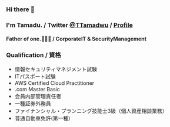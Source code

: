 ### Hi there 👋
### I'm Tamadu. / Twitter [@TTamadwu](https://twitter.com/TTamadwu) / [Profile](tamadu.wraptas.site)
#### Father of one.:family_man_woman_boy: / CorporateIT & SecurityManagement


### Qualification / 資格
 
 - 情報セキュリティマネジメント試験
 - ITパスポート試験
 - AWS Certified Cloud Practitioner
 - .com Master Basic
 - 会員内部管理責任者
 - 一種証券外務員 
 - ファイナンシャル・プランニング技能士3級（個人資産相談業務）
 - 普通自動車免許(第一種)
